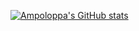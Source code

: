 [![Ampoloppa's GitHub stats](https://github-readme-stats.vercel.app/api?username=ampolperlada)](https://github.com/ampolperlada/github-readme-stats)
